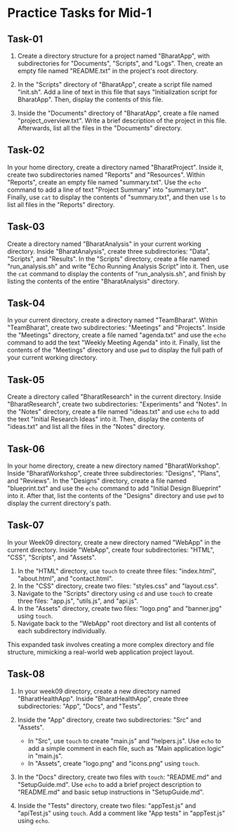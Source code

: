 # Practice Tasks for Mid-1

## Task-01

1. Create a directory structure for a project named "BharatApp", with subdirectories for "Documents", "Scripts", and "Logs". Then, create an empty file named "README.txt" in the project's root directory.

2. In the "Scripts" directory of "BharatApp", create a script file named "init.sh". Add a line of text in this file that says "Initialization script for BharatApp". Then, display the contents of this file.

3. Inside the "Documents" directory of "BharatApp", create a file named "project_overview.txt". Write a brief description of the project in this file. Afterwards, list all the files in the "Documents" directory.

## Task-02
In your home directory, create a directory named "BharatProject". Inside it, create two subdirectories named "Reports" and "Resources". Within "Reports", create an empty file named "summary.txt". Use the `echo` command to add a line of text "Project Summary" into "summary.txt". Finally, use `cat` to display the contents of "summary.txt", and then use `ls` to list all files in the "Reports" directory.

## Task-03
Create a directory named "BharatAnalysis" in your current working directory. Inside "BharatAnalysis", create three subdirectories: "Data", "Scripts", and "Results". In the "Scripts" directory, create a file named "run_analysis.sh" and write "Echo Running Analysis Script" into it. Then, use the `cat` command to display the contents of "run_analysis.sh", and finish by listing the contents of the entire "BharatAnalysis" directory.

## Task-04
In your current directory, create a directory named "TeamBharat". Within "TeamBharat", create two subdirectories: "Meetings" and "Projects". Inside the "Meetings" directory, create a file named "agenda.txt" and use the `echo` command to add the text "Weekly Meeting Agenda" into it. Finally, list the contents of the "Meetings" directory and use `pwd` to display the full path of your current working directory.

## Task-05
Create a directory called "BharatResearch" in the current directory. Inside "BharatResearch", create two subdirectories: "Experiments" and "Notes". In the "Notes" directory, create a file named "ideas.txt" and use `echo` to add the text "Initial Research Ideas" into it. Then, display the contents of "ideas.txt" and list all the files in the "Notes" directory.

## Task-06
In your home directory, create a new directory named "BharatWorkshop". Inside "BharatWorkshop", create three subdirectories: "Designs", "Plans", and "Reviews". In the "Designs" directory, create a file named "blueprint.txt" and use the `echo` command to add "Initial Design Blueprint" into it. After that, list the contents of the "Designs" directory and use `pwd` to display the current directory's path.

## Task-07
In your Week09 directory, create a new directory named "WebApp" in the current directory. Inside "WebApp", create four subdirectories: "HTML", "CSS", "Scripts", and "Assets". 

1. In the "HTML" directory, use `touch` to create three files: "index.html", "about.html", and "contact.html".
2. In the "CSS" directory, create two files: "styles.css" and "layout.css".
3. Navigate to the "Scripts" directory using `cd` and use `touch` to create three files: "app.js", "utils.js", and "api.js".
4. In the "Assets" directory, create two files: "logo.png" and "banner.jpg" using `touch`.
5. Navigate back to the "WebApp" root directory and list all contents of each subdirectory individually.

This expanded task involves creating a more complex directory and file structure, mimicking a real-world web application project layout.

## Task-08

1. In your week09 directory, create a new directory named "BharatHealthApp". Inside "BharatHealthApp", create three subdirectories: "App", "Docs", and "Tests".

2. Inside the "App" directory, create two subdirectories: "Src" and "Assets".
   - In "Src", use `touch` to create "main.js" and "helpers.js". Use `echo` to add a simple comment in each file, such as "Main application logic" in "main.js".
   - In "Assets", create "logo.png" and "icons.png" using `touch`.

3. In the "Docs" directory, create two files with `touch`: "README.md" and "SetupGuide.md". Use `echo` to add a brief project description to "README.md" and basic setup instructions in "SetupGuide.md".

4. Inside the "Tests" directory, create two files: "appTest.js" and "apiTest.js" using `touch`. Add a comment like "App tests" in "appTest.js" using `echo`.
